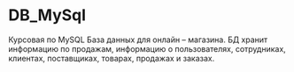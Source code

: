 # DB_MySql
Курсовая по MySQL База данных для онлайн – магазина. БД хранит информацию по продажам, информацию о пользователях, сотрудниках, клиентах, поставщиках, товарах, продажах и заказах.
